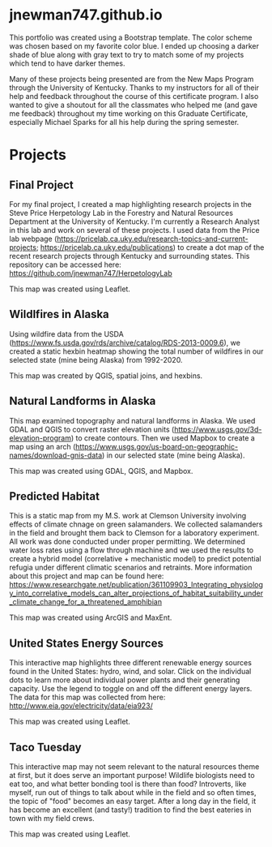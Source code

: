 # jnewman747.github.io

This portfolio was created using a Bootstrap template. The color scheme was chosen based on my favorite color blue. I ended up choosing a darker shade of blue along with gray text to try to match some of my projects which tend to have darker themes.

Many of these projects being presented are from the New Maps Program through the University of Kentucky. Thanks to my instructors for all of their help and feedback throughout the course of this certificate program. I also wanted to give a shoutout for all the classmates who helped me (and gave me feedback) throughout my time working on this Graduate Certificate, especially Michael Sparks for all his help during the spring semester.


# Projects

## Final Project

For my final project, I created a map highlighting research projects in the Steve Price Herpetology Lab in the Forestry and Natural Resources Department at the University of Kentucky. I'm currently a Research Analyst in this lab and work on several of these projects. I used data from the Price lab webpage (https://pricelab.ca.uky.edu/research-topics-and-current-projects; https://pricelab.ca.uky.edu/publications) to create a dot map of the recent research projects through Kentucky and surrounding states. This repository can be accessed here: https://github.com/jnewman747/HerpetologyLab

This map was created using Leaflet.


## Wildlfires in Alaska

Using wildfire data from the USDA (https://www.fs.usda.gov/rds/archive/catalog/RDS-2013-0009.6), we created a static hexbin heatmap showing the total number of wildfires in our selected state (mine being Alaska) from 1992-2020.

This map was created by QGIS, spatial joins, and hexbins.


## Natural Landforms in Alaska

This map examined topography and natural landforms in Alaska. We used GDAL and QGIS to convert raster elevation units (https://www.usgs.gov/3d-elevation-program) to create contours. Then we used Mapbox to create a map using an arch (https://www.usgs.gov/us-board-on-geographic-names/download-gnis-data) in our selected state (mine being Alaska).

This map was created using GDAL, QGIS, and Mapbox.


## Predicted Habitat

This is a static map from my M.S. work at Clemson University involving effects of climate chnage on green salamanders. We collected salamanders in the field and brought them back to Clemson for a laboratory experiment. All work was done conducted under proper permitting. We determined water loss rates using a flow through machine and we used the results to create a hybrid model (correlative + mechanistic model) to predict potential refugia under different climatic scenarios and retraints. More information about this project and map can be found here: https://www.researchgate.net/publication/361109903_Integrating_physiology_into_correlative_models_can_alter_projections_of_habitat_suitability_under_climate_change_for_a_threatened_amphibian

This map was created using ArcGIS and MaxEnt.


## United States Energy Sources

This interactive map highlights three different renewable energy sources found in the United States: hydro, wind, and solar. Click on the individual dots to learn more about individual power plants and their generating capacity. Use the legend to toggle on and off the different energy layers. The data for this map was collected from here: http://www.eia.gov/electricity/data/eia923/

This map was created using Leaflet.


## Taco Tuesday

This interactive map may not seem relevant to the natural resources theme at first, but it does serve an important purpose! Wildlife biologists need to eat too, and what better bonding tool is there than food? Introverts, like myself, run out of things to talk about while in the field and so often times, the topic of "food" becomes an easy target. After a long day in the field, it has become an excellent (and tasty!) tradition to find the best eateries in town with my field crews.

This map was created using Leaflet.




